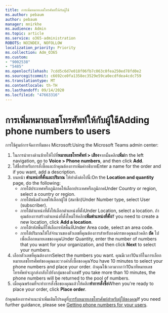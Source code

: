 ```yaml
---
title: การเพิ่มหมายเลขโทรศัพท์ให้กับผู้ใช้
ms.author: pebaum
author: pebaum
manager: mnirkhe
ms.audience: Admin
ms.topic: article
ms.service: o365-administration
ROBOTS: NOINDEX, NOFOLLOW
localization_priority: Priority
ms.collection: Adm_O365
ms.custom:
- "9002538"
- "5485"
ms.openlocfilehash: 7cdd5c6d7e018f06fb7c063c0fea250ed78fd0e2
ms.sourcegitcommit: c6692ce0fa1358ec3529e59ca0ecdfdea4cdc759
ms.translationtype: MT
ms.contentlocale: th-TH
ms.lasthandoff: 09/14/2020
ms.locfileid: "47663316"
---
```

# <a name="adding-phone-numbers-to-users"></a><span data-ttu-id="20919-102">การเพิ่มหมายเลขโทรศัพท์ให้กับผู้ใช้</span><span class="sxs-lookup"><span data-stu-id="20919-102">Adding phone numbers to users</span></span>

<span data-ttu-id="20919-103">การใช้ศูนย์การจัดการทีมของ Microsoft:</span><span class="sxs-lookup"><span data-stu-id="20919-103">Using the Microsoft Teams admin center:</span></span>

1. <span data-ttu-id="20919-104">ในการนำทางด้านซ้ายให้ไปที่**หมายเลขโทรศัพท์ > เสียง**จากนั้นคลิก**เพิ่ม**</span><span class="sxs-lookup"><span data-stu-id="20919-104">In the left navigation, go to **Voice > Phone numbers**, and then click **Add**.</span></span>
2. <span data-ttu-id="20919-105">ใส่ชื่อสำหรับการสั่งซื้อและถ้าคุณต้องการเพิ่มคำอธิบาย</span><span class="sxs-lookup"><span data-stu-id="20919-105">Enter a name for the order and if you want, add a description.</span></span>
3. <span data-ttu-id="20919-106">บนหน้า **ตำแหน่งที่ตั้งและปริมาณ** ให้ทำดังต่อไปนี้:</span><span class="sxs-lookup"><span data-stu-id="20919-106">On the **Location and quantity** page, do the following:</span></span>
    - <span data-ttu-id="20919-107">ภายใต้ประเทศหรือภูมิภาคให้เลือกประเทศหรือภูมิภาค</span><span class="sxs-lookup"><span data-stu-id="20919-107">Under Country or region, select a country or region.</span></span>
    - <span data-ttu-id="20919-108">ภายใต้ชนิดตัวเลขให้เลือกผู้ใช้ (สมาชิก)</span><span class="sxs-lookup"><span data-stu-id="20919-108">Under Number type, select User (subscriber).</span></span>
    - <span data-ttu-id="20919-109">ภายใต้ตำแหน่งที่ตั้งให้เลือกตำแหน่งที่ตั้ง</span><span class="sxs-lookup"><span data-stu-id="20919-109">Under Location, select a location.</span></span> <span data-ttu-id="20919-110">ถ้าคุณต้องการสร้างตำแหน่งที่ตั้งใหม่ให้คลิก**เพิ่มตำแหน่งที่ตั้ง**</span><span class="sxs-lookup"><span data-stu-id="20919-110">If you need to create a new location, click **Add a location**.</span></span>
    - <span data-ttu-id="20919-111">ภายใต้รหัสพื้นที่ให้เลือกรหัสพื้นที่</span><span class="sxs-lookup"><span data-stu-id="20919-111">Under Area code, select an area code.</span></span>
    - <span data-ttu-id="20919-112">ภายใต้ปริมาณให้ใส่จำนวนของตัวเลขที่คุณต้องการสำหรับองค์กรของคุณแล้วคลิก **ถัด** ไปเพื่อเลือกหมายเลขของคุณ</span><span class="sxs-lookup"><span data-stu-id="20919-112">Under Quantity, enter the number of numbers that you want for your organization, and then click **Next** to select your numbers.</span></span>
4. <span data-ttu-id="20919-113">เลือกตัวเลขที่คุณต้องการ</span><span class="sxs-lookup"><span data-stu-id="20919-113">Select the numbers you want.</span></span> <span data-ttu-id="20919-114">คุณมีเวลา10นาทีในการเลือกหมายเลขโทรศัพท์ของคุณและวางคำสั่งซื้อของคุณ</span><span class="sxs-lookup"><span data-stu-id="20919-114">You have 10 minutes to select your phone numbers and place your order.</span></span> <span data-ttu-id="20919-115">ถ้าคุณใช้เวลามากกว่า10นาทีหมายเลขโทรศัพท์จะถูกส่งกลับไปยังกลุ่มของตัวเลข</span><span class="sxs-lookup"><span data-stu-id="20919-115">If you take more than 10 minutes, the phone numbers will be returned to the pool of numbers.</span></span>
5. <span data-ttu-id="20919-116">เมื่อคุณพร้อมที่จะทำการสั่งซื้อของคุณแล้วให้คลิก**ทำการสั่งซื้อ**</span><span class="sxs-lookup"><span data-stu-id="20919-116">When you're ready to place your order, click **Place order**.</span></span>

<span data-ttu-id="20919-117">ถ้าคุณต้องการคำแนะนำเพิ่มเติมโปรดดูที่[การรับหมายเลขโทรศัพท์สำหรับผู้ใช้ของคุณ](https://docs.microsoft.com/microsoftteams/getting-phone-numbers-for-your-users)</span><span class="sxs-lookup"><span data-stu-id="20919-117">If you need further guidance, please see [Getting phone numbers for your users](https://docs.microsoft.com/microsoftteams/getting-phone-numbers-for-your-users).</span></span>
